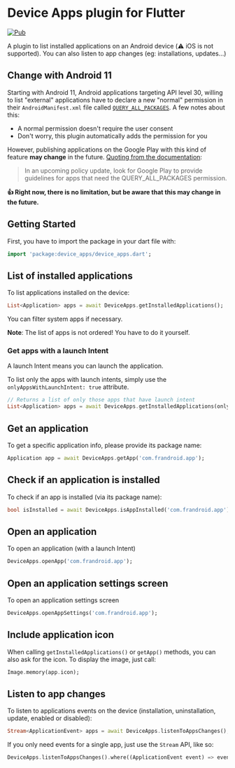 # Device Apps plugin for Flutter

[![Pub](https://img.shields.io/pub/v/device_apps.svg)](https://pub.dartlang.org/packages/device_apps)

A plugin to list installed applications on an Android device (⚠️ iOS is not supported). You can also listen to app changes (eg: installations, updates…)

## Change with Android 11

Starting with Android 11, Android applications targeting API level 30, willing to list "external" applications have to declare a new "normal" permission in their `AndroidManifest.xml` file called [`QUERY_ALL_PACKAGES`](https://developer.android.com/reference/kotlin/android/Manifest.permission#query_all_packages). A few notes about this:

- A normal permission doesn't require the user consent
- Don't worry, this plugin automatically adds the permission for you

However, publishing applications on the Google Play with this kind of feature **may change** in the future. [Quoting from the documentation](https://developer.android.com/reference/kotlin/android/Manifest.permission#query_all_packages):

> In an upcoming policy update, look for Google Play to provide guidelines for apps that need the QUERY_ALL_PACKAGES permission.

**👍 Right now, there is no limitation, but be aware that this may change in the future.**

## Getting Started

First, you have to import the package in your dart file with:

```dart
import 'package:device_apps/device_apps.dart';
```

## List of installed applications

To list applications installed on the device:

```dart
List<Application> apps = await DeviceApps.getInstalledApplications();
```

You can filter system apps if necessary.

**Note**: The list of apps is not ordered! You have to do it yourself.

### Get apps with a launch Intent

A launch Intent means you can launch the application.

To list only the apps with launch intents, simply use the `onlyAppsWithLaunchIntent: true` attribute.

```dart
// Returns a list of only those apps that have launch intent
List<Application> apps = await DeviceApps.getInstalledApplications(onlyAppsWithLaunchIntent: true, includeSystemApps: true)
```

## Get an application

To get a specific application info, please provide its package name:

```dart
Application app = await DeviceApps.getApp('com.frandroid.app');
```

## Check if an application is installed

To check if an app is installed (via its package name):

```dart
bool isInstalled = await DeviceApps.isAppInstalled('com.frandroid.app');
```

## Open an application

To open an application (with a launch Intent)

```dart
DeviceApps.openApp('com.frandroid.app');
```

## Open an application settings screen

To open an application settings screen

```dart
DeviceApps.openAppSettings('com.frandroid.app');
```

## Include application icon

When calling `getInstalledApplications()` or `getApp()` methods, you can also ask for the icon.
To display the image, just call:

```dart
Image.memory(app.icon);
```

## Listen to app changes

To listen to applications events on the device (installation, uninstallation, update, enabled or disabled):

```dart
Stream<ApplicationEvent> apps = await DeviceApps.listenToAppsChanges();
```

If you only need events for a single app, just use the `Stream` API, like so:

```dart
DeviceApps.listenToAppsChanges().where((ApplicationEvent event) => event.packageName == 'com.frandroid.app')
```
